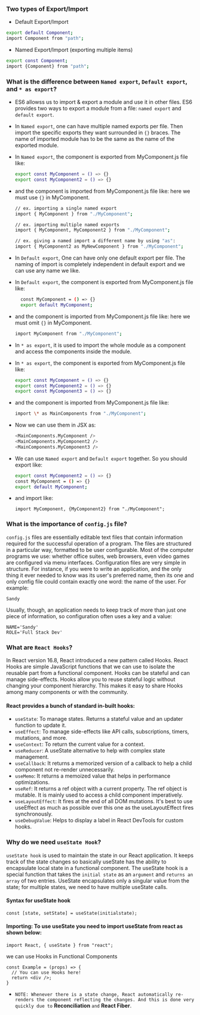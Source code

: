 ### Two types of Export/Import

- Default Export/Import

```sh
export default Component;
import Component from "path";
```

- Named Export/Import (exporting multiple items)

```sh
export const Component;
import {Component} from "path";
```

### What is the difference between `Named export`, `Default export`, and `* as export`?

- ES6 allowss us to import & export a module and use it in other files. ES6 provides two ways to export a module from a file: `named export` and `default export`.
- In `Named export`, one can have multiple named exports per file. Then import the specific exports they want surrounded in `{}` braces. The name of imported module has to be the same as the name of the exported module.
- In `Named export`, the component is exported from MyComponent.js file like:

  ```sh
  export const MyComponent = () => {}
  export const MyComponent2 = () => {}
  ```

- and the component is imported from MyComponent.js file like: here we must use `{}` in MyComponent.

  ```sh
  // ex. importing a single named export
  import { MyComponent } from "./MyComponent";

  // ex. importing multiple named exports
  import { MyComponent, MyComponent2 } from "./MyComponent";

  // ex. giving a named import a different name by using "as":
  import { MyComponent2 as MyNewComponent } from "./MyComponent";
  ```

- In `Default export`, One can have only one default export per file. The naming of import is completely independent in default export and we can use any name we like.
- In `Default export`, the component is exported from MyComponent.js file like:

  ```sh
    const MyComponent = () => {}
    export default MyComponent;
  ```

- and the component is imported from MyComponent.js file like: here we must omit `{}` in MyComponent.

  ```sh
  import MyComponent from "./MyComponent";
  ```

- In `* as export`, it is used to import the whole module as a component and access the components inside the module.
- In `* as export`, the component is exported from MyComponent.js file like:

  ```sh
  export const MyComponent = () => {}
  export const MyComponent2 = () => {}
  export const MyComponent3 = () => {}
  ```

- and the component is imported from MyComponent.js file like:

  ```sh
  import \* as MainComponents from "./MyComponent";
  ```

- Now we can use them in JSX as:

  ```sh
  <MainComponents.MyComponent />
  <MainComponents.MyComponent2 />
  <MainComponents.MyComponent3 />
  ```

- We can use `Named export` and `Default export` together. So you should export like:

  ```sh
  export const MyComponent2 = () => {}
  const MyComponent = () => {}
  export default MyComponent;
  ```

- and import like:

  ```
  import MyComponent, {MyComponent2} from "./MyComponent";
  ```

### What is the importance of `config.js` file?

`config.js` files are essentially editable text files that contain information required for the successful operation of a program. The files are structured in a particular way, formatted to be user configurable.
Most of the computer programs we use: whether office suites, web browsers, even video games are configured via menu interfaces.
Configuration files are very simple in structure. For instance, if you were to write an application, and the only thing it ever needed to know was its user's preferred name, then its one and only config file could contain exactly one word: the name of the user. For example:

```
Sandy
```

Usually, though, an application needs to keep track of more than just one piece of information, so configuration often uses a key and a value:

```
NAME='Sandy'
ROLE='Full Stack Dev'
```

### What are `React Hooks`?

In React version 16.8, React introduced a new pattern called Hooks. React Hooks are simple JavaScript functions that we can use to isolate the reusable part from a functional component. Hooks can be stateful and can manage side-effects.
Hooks allow you to reuse stateful logic without changing your component hierarchy. This makes it easy to share Hooks among many components or with the community.

#### React provides a bunch of standard in-built hooks:

- `useState`: To manage states. Returns a stateful value and an updater function to update it.
- `useEffect`: To manage side-effects like API calls, subscriptions, timers, mutations, and more.
- `useContext`: To return the current value for a context.
- `useReducer`: A useState alternative to help with complex state management.
- `useCallback`: It returns a memorized version of a callback to help a child component not re-render unnecessarily.
- `useMemo`: It returns a memoized value that helps in performance optimizations.
- `useRef`: It returns a ref object with a current property. The ref object is mutable. It is mainly used to access a child component imperatively.
- `useLayoutEffect`: It fires at the end of all DOM mutations. It's best to use useEffect as much as possible over this one as the useLayoutEffect fires synchronously.
- `useDebugValue`: Helps to display a label in React DevTools for custom hooks.

### Why do we need `useState Hook`?

`useState hook` is used to maintain the state in our React application. It keeps track of the state changes so basically useState has the ability to encapsulate local state in a functional component.
The useState hook is a special function that takes the `initial state` as an `argument` and `returns an array` of two entries. UseState encapsulates only a singular value from the state; for multiple states, we need to have multiple useState calls.

#### Syntax for useState hook

```
const [state, setState] = useState(initialstate);
```

#### Importing: To use useState you need to import useState from react as shown below:

```
import React, { useState } from "react";
```

we can use Hooks in Functional Components

```
const Example = (props) => {
  // You can use Hooks here!
  return <div />;
}
```
- `NOTE: Whenever there is a state change, React automatically re-renders the component reflecting the changes. And this is done very quickly due to` **Reconciliation** `and` **React Fiber**.

